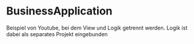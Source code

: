 # BusinessApplication
Beispiel von Youtube, bei dem View und Logik getrennt werden. Logik ist dabei als separates Projekt eingebunden
